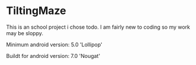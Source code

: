 # TiltingMaze

This is an school project i chose todo. I am fairly new to coding so my work may be sloppy.

Minimum android version: 5.0 'Lollipop'

Buildt for android version: 7.0 'Nougat'
